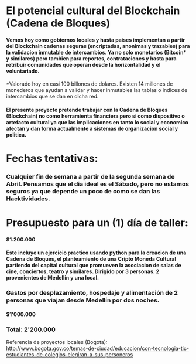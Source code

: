 # El potencial cultural del Blockchain \(Cadena de Bloques\)

#### Vemos hoy como gobiernos locales y hasta paises implementan a partir del Blockchain cadenas seguras \(encriptadas, anonimas y trazables\) para la validacion inmutable de intercambios. Ya no solo monetarios \(Bitcoin\* y similares\) pero tambien para reportes, contrataciones y hasta para retribuir comunidades que operan desde la horizontalidad y el voluntariado.

\*Valorado hoy en casi 100 billones de dolares. Existen 14 millones de monederos que ayudan a validar y hacer inmutables las tablas o indices de intercambios que se dan en dicha red.

#### El presente proyecto pretende trabajar con la Cadena de Bloques \(Blockchain\) no como herramienta financiera pero si como dispositivo o artefacto cultural ya que las implicaciones en tanto lo social y economico afectan y dan forma actualmente a sistemas de organizacion social y politica.

# Fechas tentativas:

### Cualquier fin de semana a partir de la segunda semana de Abril. Pensamos que el dia ideal es el Sábado, pero no estamos seguros ya que depende un poco de como se dan las Hacktividades.

# Presupuesto para un \(1\) día de taller:

#### $1.200.000

#### Este incluye un ejercicio practico usando python para la creacion de una Cadena de Bloques, el planteamiento de una Cripto Moneda Cultural partiendo del capital cultural que promueven la asociacion de salas de cine, conciertos, teatro y similares. Dirigido por 3 personas. 2 provenientes de Medellin y una local.

### Gastos por desplazamiento, hospedaje y alimentación de 2 personas que viajan desde Medellín por dos noches.

#### $1'000.000

### Total: 2'200.000

Referencia de proyectos locales \(Bogota\):  
http://www.bogota.gov.co/temas-de-ciudad/educacion/con-tecnologia-tic-estudiantes-de-colegios-elegiran-a-sus-personeros  
  












